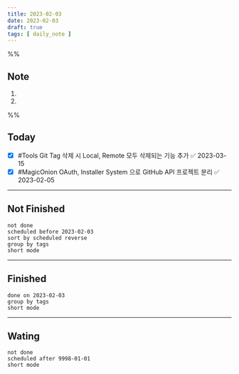 ```yaml
---
title: 2023-02-03
date: 2023-02-03
draft: true
tags: [ daily_note ]
---
```


%%

## Note

1.
2.

%%

## Today

- [x] #Tools Git Tag 삭제 시 Local, Remote 모두 삭제되는 기능 추가 ✅ 2023-03-15
- [x] #MagicOnion OAuth, Installer System 으로 GitHub API 프로젝트 분리 ✅
      2023-02-05

---

## Not Finished

```tasks
not done
scheduled before 2023-02-03
sort by scheduled reverse
group by tags
short mode
```

---

## Finished

```tasks
done on 2023-02-03
group by tags
short mode
```

---

## Wating

```tasks
not done
scheduled after 9998-01-01
short mode
```
